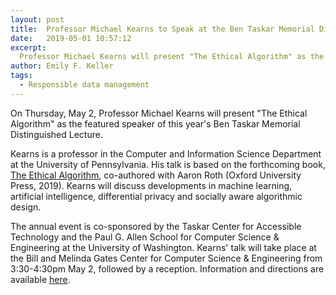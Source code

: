 ```yaml
---
layout: post
title:  Professor Michael Kearns to Speak at the Ben Taskar Memorial Distinguished Lecture
date:   2019-05-01 10:57:12
excerpt:
  Professor Michael Kearns will present "The Ethical Algorithm" as the featured speaker of this year's Ben Taskar Memorial Distinguished Lecture.
author: Emily F. Keller
tags: 
  - Responsible data management
---
```


On Thursday, May 2, Professor Michael Kearns will present "The Ethical Algorithm" as the featured speaker of this year's Ben Taskar Memorial Distinguished Lecture. 

Kearns is a professor in the Computer and Information Science Department at the University of Pennsylvania. His talk is based on the forthcoming book, [The Ethical Algorithm](https://global.oup.com/academic/product/the-ethical-algorithm-9780190948207?cc=us&lang=en&), co-authored with Aaron Roth (Oxford University Press, 2019). Kearns will discuss developments in machine learning, artificial intelligence, differential privacy and socially aware algorithmic design.

The annual event is co-sponsored by the Taskar Center for Accessible Technology and the Paul G. Allen School for Computer Science & Engineering at the University of Washington. Kearns' talk will take place at the Bill and Melinda Gates Center for Computer Science & Engineering from 3:30-4:30pm May 2, followed by a reception. Information and directions are available [here](https://tcat.cs.washington.edu/event/the-ethical-algorithm-ben-taskar-memorial-lecture-by-michael-kearns/).


